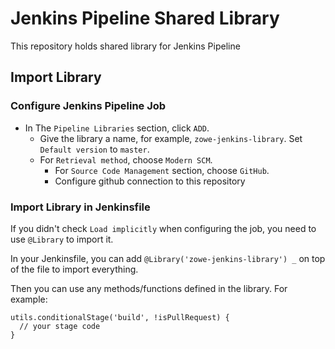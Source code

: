 # Jenkins Pipeline Shared Library

This repository holds shared library for Jenkins Pipeline

## Import Library

### Configure Jenkins Pipeline Job

- In The `Pipeline Libraries` section, click `ADD`.
  - Give the library a name, for example, `zowe-jenkins-library`. Set `Default version` to `master`.
  - For `Retrieval method`, choose `Modern SCM`.
    - For `Source Code Management` section, choose `GitHub`.
    - Configure github connection to this repository

### Import Library in Jenkinsfile

If you didn't check `Load implicitly` when configuring the job, you need to use `@Library` to import it.

In your Jenkinsfile, you can add `@Library('zowe-jenkins-library') _` on top of the file to import everything.

Then you can use any methods/functions defined in the library. For example:

```
utils.conditionalStage('build', !isPullRequest) {
  // your stage code
}
```

